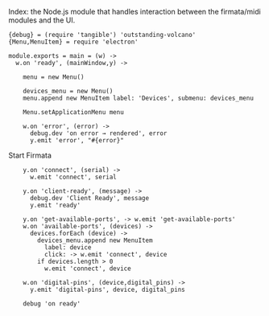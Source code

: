 Index: the Node.js module that handles interaction between the firmata/midi modules and the UI.

    {debug} = (require 'tangible') 'outstanding-volcano'
    {Menu,MenuItem} = require 'electron'

    module.exports = main = (w) ->
      w.on 'ready', (mainWindow,y) ->

        menu = new Menu()

        devices_menu = new Menu()
        menu.append new MenuItem label: 'Devices', submenu: devices_menu

        Menu.setApplicationMenu menu

        w.on 'error', (error) ->
          debug.dev 'on error → rendered', error
          y.emit 'error', "#{error}"

Start Firmata

        y.on 'connect', (serial) ->
          w.emit 'connect', serial

        y.on 'client-ready', (message) ->
          debug.dev 'Client Ready', message
          y.emit 'ready'

        y.on 'get-available-ports', -> w.emit 'get-available-ports'
        w.on 'available-ports', (devices) ->
          devices.forEach (device) ->
            devices_menu.append new MenuItem
              label: device
              click: -> w.emit 'connect', device
            if devices.length > 0
              w.emit 'connect', device

        w.on 'digital-pins', (device,digital_pins) ->
          y.emit 'digital-pins', device, digital_pins

        debug 'on ready'
